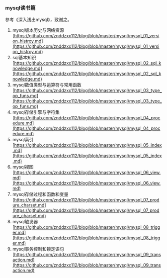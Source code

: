 
### mysql读书篇

参考《深入浅出mysql》，致谢之。

1. mysql版本历史与网络资源 [https://github.com/znddzxx112/blog/blob/master/mysql/mysql_01_version_histroy.md](https://github.com/znddzxx112/blog/blob/master/mysql/mysql_01_version_histroy.md)
2. sql基本知识 [https://github.com/znddzxx112/blog/blob/master/mysql/mysql_02_sql_knowledge.md](https://github.com/znddzxx112/blog/blob/master/mysql/mysql_02_sql_knowledge.md)
3. mysql数值类型与运算符与常用函数 [https://github.com/znddzxx112/blog/blob/master/mysql/mysql_03_type_op_funs.md](https://github.com/znddzxx112/blog/blob/master/mysql/mysql_03_type_op_funs.md)
4. mysql存储引擎与字符集 [https://github.com/znddzxx112/blog/blob/master/mysql/mysql_04_procedure.md](https://github.com/znddzxx112/blog/blob/master/mysql/mysql_04_procedure.md)
5. mysql索引 [https://github.com/znddzxx112/blog/blob/master/mysql/mysql_05_index.md](https://github.com/znddzxx112/blog/blob/master/mysql/mysql_05_index.md)
6. mysql视图 [https://github.com/znddzxx112/blog/blob/master/mysql/mysql_06_view.md](https://github.com/znddzxx112/blog/blob/master/mysql/mysql_06_view.md)
7. mysql存储过程和函数和变量 [https://github.com/znddzxx112/blog/blob/master/mysql/mysql_07_produre_charset.md](https://github.com/znddzxx112/blog/blob/master/mysql/mysql_07_produre_charset.md)
8. mysql触发器 [https://github.com/znddzxx112/blog/blob/master/mysql/mysql_08_trigger.md](https://github.com/znddzxx112/blog/blob/master/mysql/mysql_08_trigger.md)
9. mysql事务控制和锁定语句 [https://github.com/znddzxx112/blog/blob/master/mysql/mysql_09_transaction.md](https://github.com/znddzxx112/blog/blob/master/mysql/mysql_09_transaction.md)
